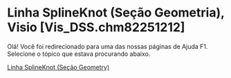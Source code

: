 
# Linha SplineKnot (Seção Geometria), Visio [Vis_DSS.chm82251212]

Olá! Você foi redirecionado para uma das nossas páginas de Ajuda F1. Selecione o tópico que estava procurando abaixo.

[Linha SplineKnot (Seção Geometry)](http://msdn.microsoft.com/library/9fbae27d-4f1b-c5f7-aacb-16f359331e83%28Office.15%29.aspx)
